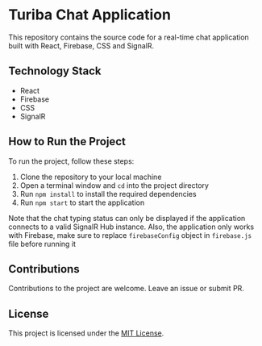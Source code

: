# Turiba Chat Application

This repository contains the source code for a real-time chat application built with React, Firebase, CSS and SignalR.

## Technology Stack

- React
- Firebase
- CSS
- SignalR

## How to Run the Project

To run the project, follow these steps:

1. Clone the repository to your local machine
2. Open a terminal window and `cd` into the project directory
3. Run `npm install` to install the required dependencies
4. Run `npm start` to start the application

Note that the chat typing status can only be displayed if the application connects to a valid SignalR Hub instance. Also, the application only works with Firebase, make sure to replace ``firebaseConfig`` object in ``firebase.js`` file before running it 

## Contributions

Contributions to the project are welcome. Leave an issue or submit PR. 

## License

This project is licensed under the [MIT License](LICENSE).
